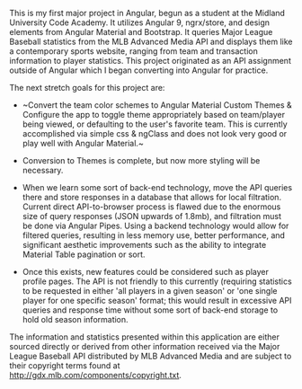 This is my first major project in Angular, begun as a student at the Midland University Code Academy.  It utilizes Angular 9, ngrx/store, and design elements from Angular Material and Bootstrap.  It queries Major League Baseball statistics from the MLB Advanced Media API and displays them like a contemporary sports website, ranging from team and transaction information to player statistics.   This project originated as an API assignment outside of Angular which I began converting into Angular for practice.   

The next stretch goals for this project are:

* ~Convert the team color schemes to Angular Material Custom Themes & Configure the app to toggle theme appropriately based on team/player being viewed, or defaulting to the user's favorite team.   This is currently accomplished via simple css & ngClass and does not look very good or play well with Angular Material.~

* Conversion to Themes is complete, but now more styling will be necessary.

* When we learn some sort of back-end technology, move the API queries there and store responses in a database that allows for local filtration.   Current direct API-to-browser process is flawed due to the enormous size of query responses (JSON upwards of 1.8mb), and filtration must be done via Angular Pipes.   Using a backend technology would allow for filtered queries, resulting in less memory use, better performance, and significant aesthetic improvements such as the ability to integrate Material Table pagination or sort.   

* Once this exists, new features could be considered such as player profile pages.   The API is not friendly to this currently (requiring statistics to be requested in either 'all players in a given season' or 'one single player for one specific season' format; this would result in excessive API queries and response time without some sort of back-end storage to hold old season information.

The information and statistics presented within this application are either sourced directly or derived from other information received via the Major League Baseball API distributed by MLB Advanced Media and are subject to their copyright terms found at http://gdx.mlb.com/components/copyright.txt.   

